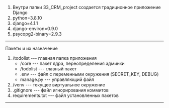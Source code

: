 1. Внутри папки 33_CRM_project создается традиционное приложение Django
2. python=3.8.10
3. django=4.1.1
4. django-environ=0.9.0
5. psycopg2-binary=2.9.3
**************************
Пакеты и их назначение
1. /todolist --- главная папка приложения
   * /core --- пакет ядра, переопределения админки
   * /todolist --- главный пакет
   * .env --- файл с переменными окружения (SECRET_KEY, DEBUG)
   * manage.py --- управляющий файл
2. /venv --- текущее виртуальное окружение
3. .gitignore --- файл игнорирования коммитов
4. requirements.txt --- файл установленных пакетов
**************************
   